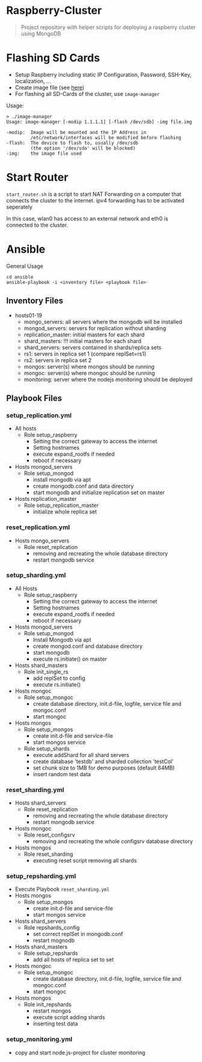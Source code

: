 # Raspberry-Cluster

> Project repository with helper scripts for deploying a raspberry cluster using MongoDB

# Flashing SD Cards

* Setup Raspberry including static IP Configuration, Password, SSH-Key, localization, ...
* Create image file (see [here](http://www.aoakley.com/articles/2015-10-09-resizing-sd-images.php))
* For flashing all SD-Cards of the cluster, use `image-manager`

Usage:
```
> ./image-manager
Usage: image-manager [-modip 1.1.1.1] [-flash /dev/sdb] -img file.img

-modip:  Image will be mounted and the IP Address in 
         /etc/network/interfaces will be modified before flashing
-flash:  The device to flash to, usually /dev/sdb
         (the option '/dev/sda' will be blocked)
-img:    the image file used
```

# Start Router

`start_router.sh` is a script to start NAT Forwarding on a computer that connects the cluster to the internet. ipv4 forwarding has to be activated seperately

In this case, wlan0 has access to an external network and eth0 is connected to the cluster.

# Ansible

General Usage

```
cd ansible
ansible-playbook -i <inventory file> <playbook file>
```

## Inventory Files

* hosts01-19
    * mongo_servers: all servers where the mongodb will be installed
    * mongod_servers: servers for replication without sharding
    * replication_master: initial masters for each shard
    * shard_masters: !!! initial masters for each shard
    * shard_servers: servers contained in shards/replica sets
    * rs1: servers in replica set 1 (compare replSet=rs1)
    * rs2: servers in replica set 2
    * mongos: server(s) where mongos should be running
    * mongoc: server(s) where mongoc should be running
    * monitoring: server where the nodejs monitoring should be deployed

## Playbook Files

### setup_replication.yml

* All hosts
  * Role setup_raspberry
    * Setting the correct gateway to access the internet
    * Setting hostnames
    * execute expand_rootfs if needed
    * reboot if necessary
* Hosts mongod_servers
  * Role setup_mongod
    * install mongodb via apt
    * create mongodb.conf and data directory
    * start mongodb and initialize replication set on master
* Hosts replication_master
  * Role setup_replication_master
    * initialize whole replica set

### reset_replication.yml

* Hosts mongo_servers
  * Role reset_replication
    * removing and recreating the whole database directory
    * restart mongodb service

### setup_sharding.yml

* All Hosts
  * Role setup_raspberry
    * Setting the correct gateway to access the internet
    * Setting hostnames
    * execute expand_rootfs if needed
    * reboot if necessary
* Hosts mongod_servers
  * Role setup_mongod
    * Install Mongodb via apt
    * create mongod.conf and database directory
    * start mongodb
    * execute rs.initiate() on master
* Hosts shard_masters
  * Role init_single_rs
    * add replSet to config
    * execute rs.initiate()
* Hosts mongoc
  * Role setup_mongoc
    * create database directory, init.d-file, logfile, service file and mongoc.conf
    * start mongoc
* Hosts mongos
  * Role setup_mongos
    * create init.d-file and service-file
    * start mongos service
  * Role setup_shards
    * execute addShard for all shard servers
    * create database 'testdb' and sharded collection 'testCol'
    * set chunk size to 1MB for demo purposes (default 64MB)
    * insert random test data

### reset_sharding.yml

* Hosts shard_servers
  * Role reset_replication
    * removing and recreating the whole database directory
    * restart mongodb service
* Hosts mongoc
  * Role reset_configsrv
    * removing and recreating the whole configsrv database directory
* Hosts mongos
  * Role reset_sharding
    * executing reset script removing all shards

### setup_repsharding.yml

* Execute Playbook `reset_sharding.yml`
* Hosts mongos
  * Role setup_mongos
    * create init.d-file and service-file
    * start mongos service
* Hosts shard_servers
  * Role repshards_config
    * set correct replSet in mongodb.conf
    * restart mognodb
* Hosts shard_masters
  * Role setup_repshards
    * add all hosts of replica set to set
* Hosts mongoc
  * Role setup_mongoc
    * create database directory, init.d-file, logfile, service file and mongoc.conf
    * start mongoc
* Hosts mongos
  * Role init_repshards
    * restart mongos
    * execute script adding shards
    * inserting test data

### setup_monitoring.yml

* copy and start node.js-project for cluster monitoring